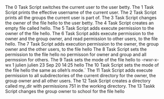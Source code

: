The 0 Task Script switches the current user to the user betty.
The 1 Task Script prints the effective username of the current user.
The 2 Task Script prints all the groups the current user is part of.
The 3 Task Script changes the owner of the file hello to the user betty.
The 4 Task Script creates an empty file called hello.
The 5 Task Script adds execute permission to the owner of the file hello.
The 6 Task Script adds execute permission to the owner and the group owner, and read permission to other users, to the file hello.
The 7 Task Script adds execution permission to the owner, the group owner and the other users, to the file hello
The 8 Task Script sets the permission to the file hello no permisson for owner and group and all permssion for others.
The 9 Task  sets the mode of the file hello to -rwxr-x-wx 1 julien julien 23 Sep 20 14:25 hello
The 10 Task Script sets the mode of the file hello the same as olleh’s mode.`
The 11 Task Script adds execute permission to all subdirectories of the current directory for the owner, the group owner and all other users. 
The 12 Task Script creates a directory called my_dir with permissions 751 in the working directory.
The 13 Taskk Script changes the group owner to school for the file hello
